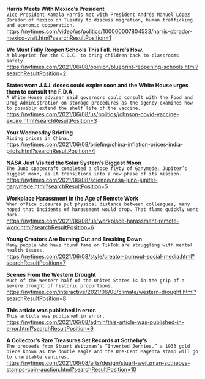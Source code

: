 **Harris Meets With Mexico’s President**\
`Vice President Kamala Harris met with President Andrés Manuel López Obrador of Mexico on Tuesday to discuss migration, human trafficking and economic cooperation.`\
https://nytimes.com/video/us/politics/100000007804533/harris-obrador-mexico-visit.html?searchResultPosition=1

**We Must Fully Reopen Schools This Fall. Here’s How.**\
`A blueprint for the C.D.C. to bring children back to classrooms safely.`\
https://nytimes.com/2021/06/08/opinion/blueprint-reopening-schools.html?searchResultPosition=2

**States warn J.&J. doses could expire soon and the White House urges them to consult the F.D.A.**\
`A White House adviser said governors could consult with the Food and Drug Administration on storage procedures as the agency examines how to possibly extend the shelf life of the vaccine.`\
https://nytimes.com/2021/06/08/us/politics/johnson-covid-vaccine-expire.html?searchResultPosition=3

**Your Wednesday Briefing**\
`Rising prices in China.`\
https://nytimes.com/2021/06/08/briefing/china-inflation-prices-india-pilots.html?searchResultPosition=4

**NASA Just Visited the Solar System’s Biggest Moon**\
`The Juno spacecraft completed a close flyby of Ganymede, Jupiter’s biggest moon, as it transitions into a new phase of its mission.`\
https://nytimes.com/2021/06/08/science/nasa-juno-jupiter-ganymede.html?searchResultPosition=5

**Workplace Harassment in the Age of Remote Work**\
`When office closures put physical distance between colleagues, many hoped that incidents of harassment would drop. That flame quickly went dark.`\
https://nytimes.com/2021/06/08/us/workplace-harassment-remote-work.html?searchResultPosition=6

**Young Creators Are Burning Out and Breaking Down**\
`Many people who have found fame on TikTok are struggling with mental health issues.`\
https://nytimes.com/2021/06/08/style/creator-burnout-social-media.html?searchResultPosition=7

**Scenes From the Western Drought**\
`Much of the Western half of the United States is in the grip of a severe drought of historic proportions.`\
https://nytimes.com/interactive/2021/06/08/climate/western-drought.html?searchResultPosition=8

**This article was published in error.**\
`This article was published in error.`\
https://nytimes.com/2021/06/08/admin/this-article-was-published-in-error.html?searchResultPosition=9

**A Collector’s Rare Treasures Set Records at Sotheby’s**\
`The proceeds from Stuart Weitzman’s “Inverted Jennies,” a 1933 gold piece known as the double eagle and the One-Cent Magenta stamp will go to charitable ventures.`\
https://nytimes.com/2021/06/08/arts/design/stuart-weitzman-sothebys-stamps-coin-auction.html?searchResultPosition=10

